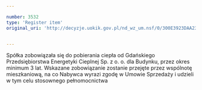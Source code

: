 ```yaml
---

number: 3532
type: 'Register item'
original_uri: 'http://decyzje.uokik.gov.pl/nd_wz_um.nsf/0/300E3923DAA23858C1257A52004135B6?OpenDocument'


---
```


Spółka zobowiązała się do pobierania ciepła od Gdańskiego Przedsiębiorstwa Energetyki Cieplnej Sp. z o. o. dla Budynku, przez okres minimum 3 lat. Wskazane zobowiązanie zostanie przejęte przez wspólnotę mieszkaniową, na co Nabywca wyrazi zgodę w Umowie Sprzedaży i udzieli w tym celu stosownego pełnomocnictwa
